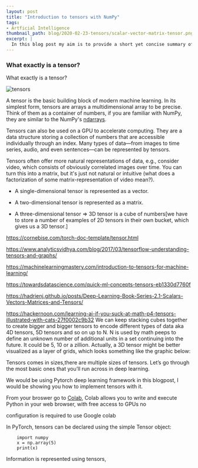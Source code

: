 ```yaml
---
layout: post
title: "Introduction to tensors with NumPy"
tags:
- Artficial Intelligence
thumbnail_path: blog/2020-02-23-tensors/scalar-vector-matrix-tensor.png
excerpt: |
  In this blog post my aim is to provide a short yet concise summary of what tensors are. 
---  
```



### What exactly is a tensor?


What exactly is a tensor?

![tensors](blog/2020-02-23-tensors/scalar-vector-matrix-tensor.png)

A tensor is the basic building block of modern machine learning. In its simplest form, tensors are arrays a multidimensional array to be precise. Think of them as a container of numbers, if you are familiar with NumPy, they are similar to the NumPy's [ndarrays](https://docs.scipy.org/doc/numpy/reference/generated/numpy.ndarray.html). 

Tensors can also be used on a GPU to accelerate computing. They are a data structure storing a collection of numbers that are accessible individually through an index. Many types of data—from images to time series, audio, and even sentences—can be represented by tensors.

Tensors often offer more natural representations of data, e.g., consider video, which consists of obviously correlated images over time. You can turn this into a matrix, but it's just not natural or intuitive (what does a factorization of some matrix-representation of video mean?).


  - A single-dimensional tensor is represented as a vector.

  - A two-dimensional tensor is represented as a matrix.
  - A three-dimensional tensor => 3D tensor is a cube of numbers[we have to store a number of examples of 2D tensors in their own bucket, which gives us a 3D tensor.]

https://cornebise.com/torch-doc-template/tensor.html

https://www.analyticsvidhya.com/blog/2017/03/tensorflow-understanding-tensors-and-graphs/

https://machinelearningmastery.com/introduction-to-tensors-for-machine-learning/

https://towardsdatascience.com/quick-ml-concepts-tensors-eb1330d7760f

https://hadrienj.github.io/posts/Deep-Learning-Book-Series-2.1-Scalars-Vectors-Matrices-and-Tensors/

https://hackernoon.com/learning-ai-if-you-suck-at-math-p4-tensors-illustrated-with-cats-27f0002c9b32
We can keep stacking cubes together to create bigger and bigger tensors to encode different types of data aka 4D tensors, 5D tensors and so on up to N. N is used by math peeps to define an unknown number of additional units in a set continuing into the future. It could be 5, 10 or a zillion.
Actually, a 3D tensor might be better visualized as a layer of grids, which looks something like the graphic below:


Tensors comes in sizes,there are multiple sizes of tensors. Let’s go through the most basic ones that you’ll run across in deep learning.



We would be using Pytorch deep learning framework in this blogpost, I would be showing you how to implement tensors with it.

From your broswer go to [Colab](https://colab.research.google.com/), Colab allows you to write and execute Python in your web browser, with free access to GPUs no 

configuration is required to use Google colab






In PyTorch, tensors can be declared using the simple Tensor object:

        import numpy
        x = np.array(5)
        print(x)






Information is represented using tensors,